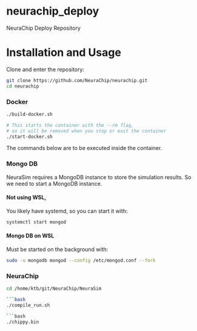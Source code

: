 # neurachip_deploy
NeuraChip Deploy Repository

# Installation and Usage

Clone and enter the repository:

```bash
git clone https://github.com/NeuraChip/neurachip.git
cd neurachip
```

### Docker

```bash
./build-docker.sh
```

```bash
# This starts the container with the --rm flag, 
# so it will be removed when you stop or exit the container
./start-docker.sh
```

The commands below are to be executed inside the container.

### Mongo DB

NeuraSim requires a MongoDB instance to store the simulation results.
So we need to start a MongoDB instance.

#### Not using WSL, 

You likely have systemd, so you can start it with:

```bash
systemctl start mongod
```

#### Mongo DB on WSL

Must be started on the background with:

```bash
sudo -u mongodb mongod --config /etc/mongod.conf --fork
```

### NeuraChip

```bash
cd /home/ktb/git/NeuraChip/NeuraSim

```bash
./compile_run.sh

```bash
./chippy.bin

